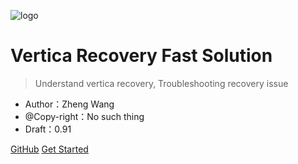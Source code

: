 ![logo](https://www.vertica.com/wp-content/uploads/2017/09/vertica_wht_rgb@2x.png)

# Vertica Recovery Fast Solution

> Understand vertica recovery, Troubleshooting recovery issue

* Author：Zheng Wang
* @Copy-right：No such thing
* Draft：0.91

[GitHub](https://github.com/nforev/Vertica)
[Get Started](/Agenda)
